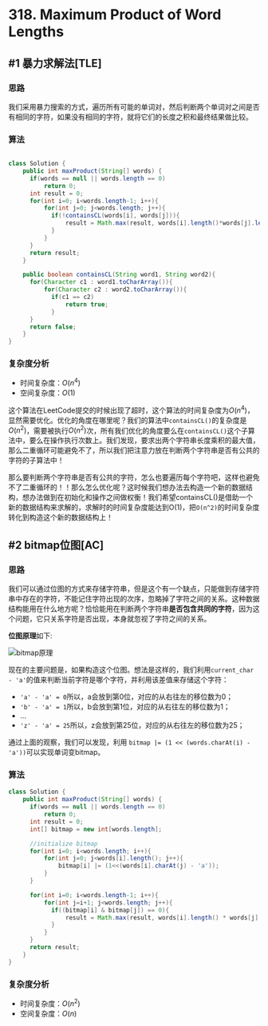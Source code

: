 # 318. Maximum Product of Word Lengths
## #1 暴力求解法[TLE]
### 思路

我们采用暴力搜索的方式，遍历所有可能的单词对，然后判断两个单词对之间是否有相同的字符，如果没有相同的字符，就将它们的长度之积和最终结果做比较。

### 算法

```java

class Solution {
    public int maxProduct(String[] words) {
      if(words == null || words.length == 0)
          return 0;
      int result = 0;
      for(int i=0; i<words.length-1; i++){
          for(int j=0; j<words.length; j++){
            if(!containsCL(words[i], words[j])){
                result = Math.max(result, words[i].length()*words[j].length());
            }
          }
      }
	  return result;
    }

    public boolean containsCL(String word1, String word2){
      for(Character c1 : word1.toCharArray()){
          for(Character c2 : word2.toCharArray()){
            if(c1 == c2)
                return true;
            }
      }
      return false;
    }
}
```

### 复杂度分析

- 时间复杂度：$O(n^4)$
- 空间复杂度：$O(1)$

这个算法在LeetCode提交的时候出现了超时，这个算法的时间复杂度为$O(n^4)$，显然需要优化。优化的角度在哪里呢？我们的算法中`containsCL()`的复杂度是$O(n^2)$，需要被执行$O(n^2)$次，所有我们优化的角度要么在`containsCL()`这个子算法中，要么在操作执行次数上。我们发现，要求出两个字符串长度乘积的最大值，那么二重循环可能避免不了，所以我们把注意力放在判断两个字符串是否有公共的字符的子算法中！

那么要判断两个字符串是否有公共的字符，怎么也要遍历每个字符吧，这样也避免不了二重循环的！！那么怎么优化呢？这时候我们想办法去构造一个新的数据结构，想办法做到在初始化和操作之间做权衡！我们希望containsCL()是借助一个新的数据结构来求解的，求解时的时间复杂度能达到O(1)，把`O(n^2)`的时间复杂度转化到构造这个新的数据结构上！

## #2 bitmap位图[AC]
### 思路

我们可以通过位图的方式来存储字符串，但是这个有一个缺点，只能做到存储字符串中存在的字符，不能记住字符出现的次序，忽略掉了字符之间的关系。这种数据结构能用在什么地方呢？恰恰能用在判断两个字符串**是否包含共同的字符**，因为这个问题，它只关系字符是否出现，本身就忽视了字符之间的关系。

**位图原理**如下: 

![bitmap原理](http://p6sh0jwf6.bkt.clouddn.com/2018-04-12-112850.jpg)

现在的主要问题是，如果构造这个位图。想法是这样的，我们利用`current_char - 'a'`的值来判断当前字符是哪个字符，并利用该差值来存储这个字符：

- `'a' - 'a' = 0`所以，a会放到第0位，对应的从右往左的移位数为0；
- `'b' - 'a' = 1`所以，b会放到第1位，对应的从右往左的移位数为1；
- ...
- `'z' - 'a' = 25`所以，z会放到第25位，对应的从右往左的移位数为25；

通过上面的观察，我们可以发现，利用 `bitmap |= (1 << (words.charAt(i) - 'a'))`可以实现单词变bitmap。

### 算法

```java
class Solution {
    public int maxProduct(String[] words) {
      if(words == null || words.length == 0)
          return 0;
      int result = 0;
      int[] bitmap = new int[words.length];

      //initialize bitmap
      for(int i=0; i<words.length; i++){
          for(int j=0; j<words[i].length(); j++){
              bitmap[i] |= (1<<(words[i].charAt(j) - 'a'));
          }
      }

      for(int i=0; i<words.length-1; i++){
          for(int j=i+1; j<words.length; j++){
            if((bitmap[i] & bitmap[j]) == 0){
                result = Math.max(result, words[i].length() * words[j].length());
            } 
          }
      }
      return result;
    }
}

```
### 复杂度分析

- 时间复杂度：$O(n^2)$
- 空间复杂度：$O(n)$

